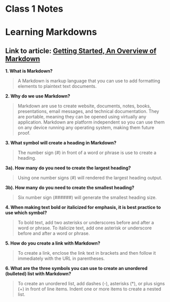 # Class 1 Notes

# Learning Markdowns

## Link to article: [Getting Started, An Overview of Markdown](https://www.markdownguide.org/getting-started)

**1. What is Markdown?**
> A Markdown is markup language that you can use to add formatting elements to plaintext text documents.


**2. Why do we use Markdown?**
> Markdown are use to create website, documents, notes, books, presentations, email messages, and technical documentation.  They are portable, meaning they can be opened using virtually any application.  Markdown are platform independent so you can use them on any device running any operating system, making them future proof. 


**3. What symbol will create a heading in Markdown?**
> The number sign (#) in front of a word or phrase is use to create a heading. 

**3a). How many do you need to create the largest heading?**
> Using one number signs (#) will rendered the largest heading output. 

**3b). How many do you need to create the smallest heading?**
> Six number sign (######) will generate the smallest heading size. 


**4. When making text bold or italicized for emphasis, it is best practice to use which symbol?**
> To bold text, add two asterisks or underscores before and after a word or phrase.
> To italicize text, add one asterisk or underscore before and after a word or phrase. 


**5. How do you create a link with Markdown?**
> To create a link, enclose the link text in brackets and then follow it immediately with the URL in parentheses. 

**6. What are the three symbols you can use to create an unordered (bulleted) list with Markdown?**
> To create an unordered list, add dashes (-), asterisks (*), or plus signs (+) in front of line items.  Indent one or more items to create a nested list. 